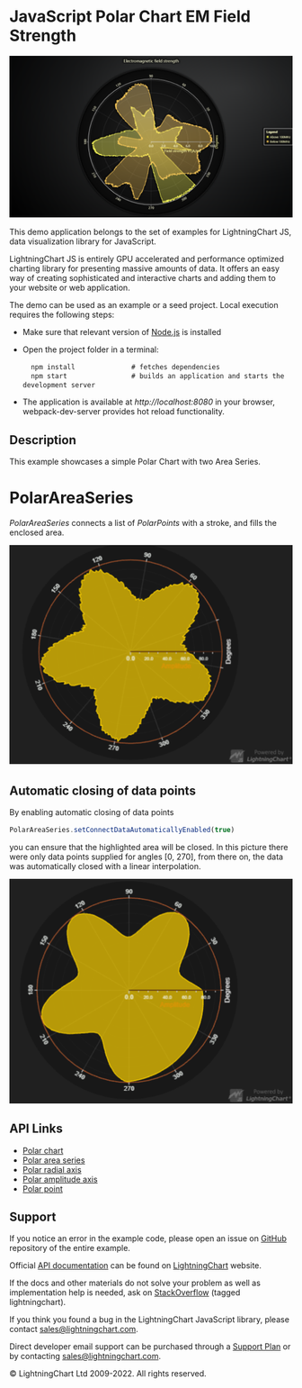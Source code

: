# JavaScript Polar Chart EM Field Strength

![JavaScript Polar Chart EM Field Strength](polarEMFieldStrength-darkGold.png)

This demo application belongs to the set of examples for LightningChart JS, data visualization library for JavaScript.

LightningChart JS is entirely GPU accelerated and performance optimized charting library for presenting massive amounts of data. It offers an easy way of creating sophisticated and interactive charts and adding them to your website or web application.

The demo can be used as an example or a seed project. Local execution requires the following steps:

-   Make sure that relevant version of [Node.js](https://nodejs.org/en/download/) is installed
-   Open the project folder in a terminal:

          npm install              # fetches dependencies
          npm start                # builds an application and starts the development server

-   The application is available at _http://localhost:8080_ in your browser, webpack-dev-server provides hot reload functionality.


## Description

This example showcases a simple Polar Chart with two Area Series.

# PolarAreaSeries

_PolarAreaSeries_ connects a list of _PolarPoints_ with a stroke, and fills the enclosed area.

[//]: # 'IMPORTANT: The assets will not show before README.md is built - relative path is different!'

![Polar Area Series](./assets/polarAreaSeries.png)

## Automatic closing of data points

By enabling automatic closing of data points

```typescript
PolarAreaSeries.setConnectDataAutomaticallyEnabled(true)
```

you can ensure that the highlighted area will be closed. In this picture there were only data points supplied for angles [0, 270], from there on, the data was automatically closed with a linear interpolation.

![Polar Area Series connected](./assets/polarAreaSeriesConnected.png)


## API Links

* [Polar chart]
* [Polar area series]
* [Polar radial axis]
* [Polar amplitude axis]
* [Polar point]


## Support

If you notice an error in the example code, please open an issue on [GitHub][0] repository of the entire example.

Official [API documentation][1] can be found on [LightningChart][2] website.

If the docs and other materials do not solve your problem as well as implementation help is needed, ask on [StackOverflow][3] (tagged lightningchart).

If you think you found a bug in the LightningChart JavaScript library, please contact sales@lightningchart.com.

Direct developer email support can be purchased through a [Support Plan][4] or by contacting sales@lightningchart.com.

[0]: https://github.com/Arction/
[1]: https://lightningchart.com/lightningchart-js-api-documentation/
[2]: https://lightningchart.com
[3]: https://stackoverflow.com/questions/tagged/lightningchart
[4]: https://lightningchart.com/support-services/

© LightningChart Ltd 2009-2022. All rights reserved.


[Polar chart]: https://lightningchart.com/js-charts/api-documentation/v6.1.0/classes/PolarChart.html
[Polar area series]: https://lightningchart.com/js-charts/api-documentation/v6.1.0/classes/PolarAreaSeriesInterior.html
[Polar radial axis]: https://lightningchart.com/js-charts/api-documentation/v6.1.0/interfaces/PolarAxisRadial.html
[Polar amplitude axis]: https://lightningchart.com/js-charts/api-documentation/v6.1.0/classes/PolarAxisAmplitude.html
[Polar point]: https://lightningchart.com/js-charts/api-documentation/v6.1.0/interfaces/PolarPoint.html

